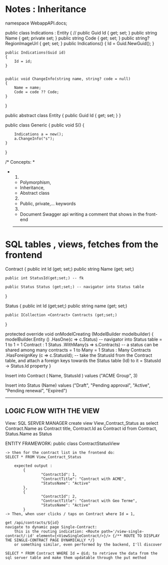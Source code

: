 ﻿# Notes : Inheritance

namespace WebappAPI.docs;

public class Indications : Entity
{
    // public Guid Id { get; set; }
    public string Name { get; private set; }
    public string Code { get; set; }
    public string? RegionImageUrl { get; set; }
    public Indications()
    {
        Id = Guid.NewGuid();
    }

    public Indications(Guid id)
    {
        Id = id;
    }


    public void ChangeInfo(string name, string? code = null)
    {
        Name = name;
        Code = code ?? Code;
    }
}


public abstract class Entity
{
    public Guid Id { get; set; }
}

public class Generic
{
    public void S()
    {

        Indications a = new();
        a.ChangeInfo("s");
    }
}

/* Concepts:
 * 
 * 1)
    -   Polymorphism, 
    -   Inheritance,
    -   Abstract class

    2)
    -   Public, private,... keywords

    3)
    - Document Swagger api writing a comment that shows in the front-end


    ----  ---- ---- ----
 
# SQL tables , views, fetches from  the frontend

Contract {
	public int Id (get; set;)
	public string Name (get; set;)

	public int StatusId(get;set;) -- fk

	public Status Status (get;set;) -- navigator into Status table
}


Status {
	public int Id (get;set;) 
	public string name (get; set;)

	public ICollection <Contract> Contracts (get;set;)
	
}


protected override void onModelCreating (ModelBuilder modelbuilder)
{
	modelBuilder.Entity <Contract>()
	.HasOne(c => c.Status) 			-- navigator into Status table = 1 to 1 = 1 Contract : 1 Status
	.WithMany(s => s.Contracts) 		-- a status can be shared among many contracts = 1 to Many = 1 Status : Many Contracts
	.HasForeignKey (c => c.StatusId);	-- take the StatusId from the Contract table, and attach a foreign keys towards the Status table (Id) to it = StatusId -> Status.Id property
}



Insert into Contract ( Name, StatusId )
values ("ACME Group", 3)

Insert into Status (Name)
values ("Draft", "Pending approval", "Active", "Pending renewal", "Expired")


-- -- -- --
## LOGIC FLOW WITH THE VIEW

View:
SQL SERVER MANAGER
create view View_Contract_Status as
	select Contract.Name as Contract title,
	Contract.Id as Contract id from Contract,
	Status.Name as Status

ENTITY FRAMEWORK:
	public class ContractStatusView
	
	-> then for the contract list in the frontend do:
	SELECT * FROM View_Contract_Status

		expected output : 
			{
    				"ContractId": 1,
    				"ContractTitle": "Contract with ACME",
    				"StatusName": "Active"
 			},
			{
    				"ContractId": 2,
    				"ContractTitle": "Contract with Geo Terme",
    				"StatusName": "Active"
 		 	}
	-> Then, when user clicks / taps on Contract where Id = 1,
	
	get /api/contracts/${id}
	navigate to dynamic page Single-Contract: 
		this is the routing indication: <Route path='/view-single-contract/:id' element={<ViewSingleContract/>}/> {/** ROUTE TO DISPLAY THE SINGLE-CONTRACT PAGE DYNAMICALLY */}
		or something similar, even performed by the backend, I'll discover
	
	SELECT * FROM Contract WHERE Id = @id; to retrieve the data from the sql server table and make them updatable through the put method



